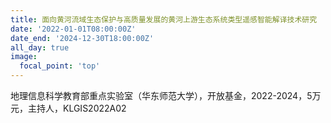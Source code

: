 ```yaml
---
title: 面向黄河流域生态保护与高质量发展的黄河上游生态系统类型遥感智能解译技术研究
date: '2022-01-01T08:00:00Z'
date_end: '2024-12-30T18:00:00Z'
all_day: true
image:
  focal_point: 'top'
---
```


地理信息科学教育部重点实验室（华东师范大学），开放基金，2022-2024，5万元，主持人，KLGIS2022A02
